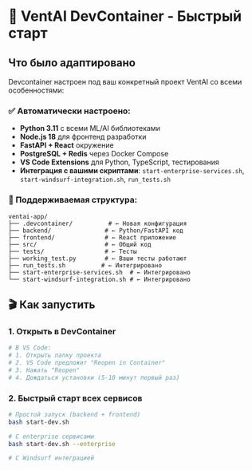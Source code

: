 # 🚀 VentAI DevContainer - Быстрый старт

## Что было адаптировано

Devcontainer настроен под ваш конкретный проект VentAI со всеми особенностями:

### ✅ Автоматически настроено:
- **Python 3.11** с всеми ML/AI библиотеками
- **Node.js 18** для фронтенд разработки  
- **FastAPI + React** окружение
- **PostgreSQL + Redis** через Docker Compose
- **VS Code Extensions** для Python, TypeScript, тестирования
- **Интеграция с вашими скриптами**: `start-enterprise-services.sh`, `start-windsurf-integration.sh`, `run_tests.sh`

### 📁 Поддерживаемая структура:
```
ventai-app/
├── .devcontainer/          # ← Новая конфигурация
├── backend/               # ← Python/FastAPI код
├── frontend/              # ← React приложение  
├── src/                   # ← Общий код
├── tests/                 # ← Тесты
├── working_test.py        # ← Ваши тесты работают
├── run_tests.sh          # ← Интегрировано
├── start-enterprise-services.sh  # ← Интегрировано
└── start-windsurf-integration.sh # ← Интегрировано
```

## 🎬 Как запустить

### 1. Открыть в DevContainer
```bash
# В VS Code: 
# 1. Открыть папку проекта
# 2. VS Code предложит "Reopen in Container" 
# 3. Нажать "Reopen"
# 4. Дождаться установки (5-10 минут первый раз)
```

### 2. Быстрый старт всех сервисов
```bash
# Простой запуск (backend + frontend)
bash start-dev.sh

# С enterprise сервисами
bash start-dev.sh --enterprise

# С Windsurf интеграцией  